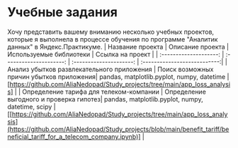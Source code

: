# Учебные задания
Хочу представить вашему вниманию несколько учебных проектов, которые я выполнела в процессе обучения по программе "Аналитик данных" в Яндекс.Практикуме.
| Название проекта | Описание проекта | Используемые библиотеки | Ссылка на проект |
| :--------------------: | :---------------------: | :---------------------: | :---------------------------:|
| Анализ убытков развлекательного приложения | Поиск возможных причин убытков приложения| pandas, matplotlib.pyplot, numpy, datetime | [https://github.com/AliaNedopad/Study_projects/tree/main/app_loss_analysis] |
| Определение тарифа для телеком-компании |  Определение выгодного и проверка гипотез| pandas, matplotlib.pyplot, numpy, datetime, scipy | [[https://github.com/AliaNedopad/Study_projects/tree/main/app_loss_analysis](https://github.com/AliaNedopad/Study_projects/blob/main/benefit_tariff/beneficial_tariff_for_a_telecom_company.ipynb)] |
